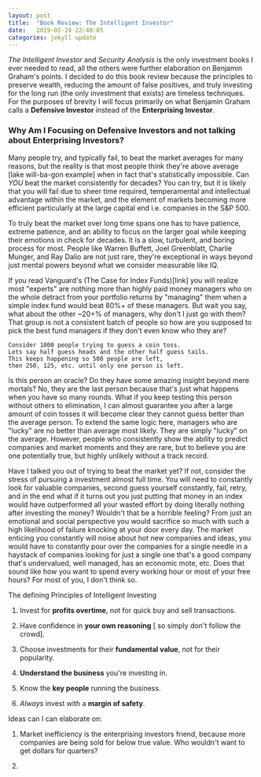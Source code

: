 ```yaml
---
layout: post
title:  "Book Review: The Intelligent Investor"
date:   2019-02-24 22:40:05
categories: jekyll update
---
```


_The Intelligent Investor_ and _Security Analysis_ is the only investment books I ever needed to read, all the others were further elaboration on Benjamin Graham's points. I decided to do this book review because the principles to preserve wealth, reducing the amount of false positives, and truly investing for the long run (the only investment that exists) are timeless techniques. For the purposes of brevity I will focus primarily on what Benjamin Graham calls a **Defensive Investor** instead of the **Enterprising Investor**.

### Why Am I Focusing on Defensive Investors and not talking about Enterprising Investors?

Many people try, and typically fail, to beat the market averages for many reasons, but the reality is that most people think they're above average [lake will-ba-gon example] when in fact that's statistically impossible. Can _YOU_ beat the market consistently for decades? You can try, but it is likely that you will fail due to sheer time required, temperamental and intellectual advantage within the market, and the element of markets becoming more efficient particularly at the large capital end i.e. companies in the S&P 500.

To truly beat the market over long time spans one has to have patience, extreme patience, and an ability to focus on the larger goal while keeping their emotions in check for decades. It is a slow, turbulent, and boring process for most. People like Warren Buffett, Joel Greenblatt, Charlie Munger, and Ray Dalio are not just rare, they're exceptional in ways beyond just mental powers beyond what we consider measurable like IQ.

If you read Vanguard's (The Case for Index Funds)[link] you will realize most "experts" are nothing more than highly paid money managers who on the whole detract from your portfolio returns by "managing" them when a simple index fund would beat 80%+ of these managers. But wait you say, what about the other ~20+% of managers, why don't I just go with them? That group is not a consistent batch of people so how are you supposed to pick the best fund managers if they don't even know who they are?

    Consider 1000 people trying to guess a coin toss.
    Lets say half guess heads and the other half guess tails.
    This keeps happening so 500 people are left,
    then 250, 125, etc. until only one person is left.

Is this person an oracle? Do they have some amazing insight beyond mere mortals? No, they are the last person because that's just what happens when you have so many rounds. What if you keep testing this person without others to elimination, I can almost guarantee you after a large amount of coin tosses it will become clear they cannot guess better than the average person. To extend the same logic here,
managers who are "lucky" are no better than average most likely. They are simply "lucky" on the average. However, people who consistently show the ability to predict companies and market moments and they are rare, but to believe you are one potentially true, but highly unlikely without a track record.

Have I talked you out of trying to beat the market yet? If not, consider the stress of pursuing a investment almost full time. You will need to constantly look for valuable companies, second guess yourself constantly, fail, retry, and in the end what if it turns out you just putting that money in an index would have outperformed all your wasted effort by doing literally nothing after investing the money? Wouldn't that be a horrible feeling? From just an emotional and social perspective you would sacrifice so much with such a high likelihood of failure knocking at your door every day. The market enticing you constantly will noise about hot new companies and ideas, you would have to constantly pour over the companies for a single needle in a haystack of companies looking for just a single one that's a good company that's undervalued, well managed, has an economic mote, etc. Does that sound like how you want to spend every working hour or most of your free hours? For most of you, I don't think so.

The defining Principles of Intelligent Investing

  1. Invest for **profits overtime**, not for quick buy and sell transactions.

  2. Have confidence in **your own reasoning** [ so simply don't follow the crowd].

  3. Choose investments for their **fundamental value**, not for their popularity.

  4. **Understand the business** you're investing in.

  5. Know the **key people** running the business.

  6. _Always_ invest with a **margin of safety**.




Ideas can I can elaborate on:

  1) Market inefficiency is the enterprising investors friend, because more companies are being sold for below true value. Who wouldn't want to get dollars for quarters?

  2)
